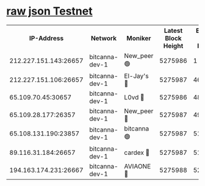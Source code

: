 [raw json Testnet](https://rpc-check.bcat.stavr.tech/bcat/rpc-bcat-result.json)
=


<table><tr><th>IP-Address</th><th>Network</th><th>Moniker</th><th>Latest Block Height</th><th>Earliest Block Height</th><th>Catching Up</th><th>Voting Power</th><th>Scan Time</th></tr><tr><td>212.227.151.143:26657</td><td>bitcanna-dev-1</td><td>New_peer 🟢</td><td>5275986</td><td>1</td><td>False</td><td>0</td><td>2023-11-29T09:52:11.892076861UTC</td></tr><tr><td>212.227.151.106:26657</td><td>bitcanna-dev-1</td><td>El-Jay's 🔴</td><td>5275987</td><td>4670391</td><td>False</td><td>2240570</td><td>2023-11-29T09:52:18.607462481UTC</td></tr><tr><td>65.109.70.45:30657</td><td>bitcanna-dev-1</td><td>L0vd 🔴</td><td>5275986</td><td>4828155</td><td>False</td><td>7920</td><td>2023-11-29T09:52:12.226517011UTC</td></tr><tr><td>65.109.28.177:26357</td><td>bitcanna-dev-1</td><td>New_peer 🔴</td><td>5275987</td><td>4952911</td><td>False</td><td>2237067</td><td>2023-11-29T09:52:19.263599345UTC</td></tr><tr><td>65.108.131.190:23857</td><td>bitcanna-dev-1</td><td>bitcanna 🟢</td><td>5275987</td><td>5175987</td><td>False</td><td>0</td><td>2023-11-29T09:52:19.621037633UTC</td></tr><tr><td>89.116.31.184:26657</td><td>bitcanna-dev-1</td><td>cardex 🔴</td><td>5275987</td><td>5185001</td><td>False</td><td>1</td><td>2023-11-29T09:52:18.894253360UTC</td></tr><tr><td>194.163.174.231:26667</td><td>bitcanna-dev-1</td><td>AVIAONE 🔴</td><td>5275988</td><td>5269261</td><td>False</td><td>1949865</td><td>2023-11-29T09:52:26.052040358UTC</td></tr></table>